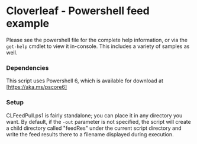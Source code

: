# Cloverleaf - Powershell feed example
Please see the powershell file for the complete help information, or via the `get-help` cmdlet to view it in-console.  This includes a variety of samples as well.

### Dependencies
This script uses Powershell 6, which is available for download at [https://aka.ms/pscore6]

### Setup
CLFeedPull.ps1 is fairly standalone; you can place it in any directory you want.  By default, if the `-out` parameter is not specified, the script will create a child directory called "feedRes" under the current script directory and write the feed results there to a filename displayed during execution.
